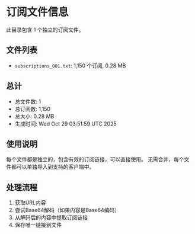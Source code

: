 # 订阅文件信息

此目录包含 1 个独立的订阅文件。

## 文件列表

- `subscriptions_001.txt`: 1,150 个订阅, 0.28 MB

## 总计
- 总文件数: 1
- 总订阅数: 1,150
- 总大小: 0.28 MB
- 生成时间: Wed Oct 29 03:51:59 UTC 2025

## 使用说明
每个文件都是独立的，包含有效的订阅链接，可以直接使用。
无需合并，每个文件都可以单独导入到支持的客户端中。

## 处理流程
1. 获取URL内容
2. 尝试Base64解码（如果内容是Base64编码）
3. 从解码后的内容中提取订阅链接
4. 保存唯一链接到文件
